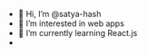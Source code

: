 - 👋 Hi, I’m @satya-hash
- 👀 I’m interested in web apps 
- 🌱 I’m currently learning React.js
- 

<!---
satya-hash/satya-hash is a ✨ special ✨ repository because its `README.md` (this file) appears on your GitHub profile.
You can click the Preview link to take a look at your changes.
--->
